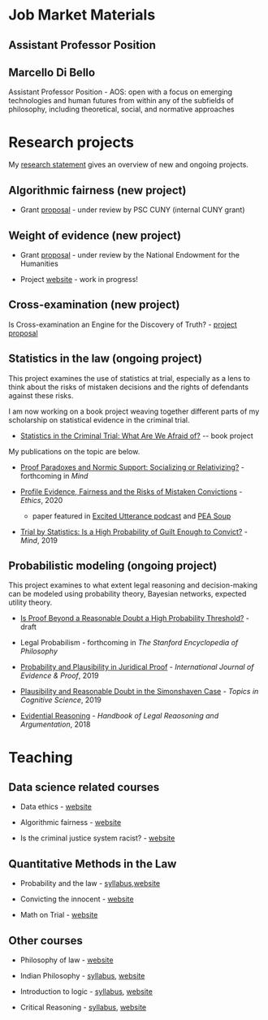 # Job Market Materials 

## Assistant Professor Position

## Marcello Di Bello

Assistant Professor Position - AOS: open with a focus on emerging technologies and human futures from within any of the subfields of philosophy, including theoretical, social, and normative approaches 

# Research projects

My [research statement](research/research-statement.pdf) gives an overview of new and ongoing projects. 

## Algorithmic fairness (new project)

* Grant [proposal](research/algorithmic-fairness.pdf) - under review by PSC CUNY (internal CUNY grant)


## Weight of evidence (new project)

* Grant [proposal](research/weight-of-evidence.pdf) - under review by the National Endowment for the Humanities

* Project [website](https://www.weightofevidenceproject.org/) - work in progress!

## Cross-examination (new project)
 
Is Cross-examination an Engine for the Discovery of Truth? - [project proposal](research/cross.pdf)  

## Statistics in the law (ongoing project)

This project examines the use of statistics at trial, especially as a lens to think 
about the risks of mistaken decisions and the rights of defendants against these risks.

I am now working on a book project weaving 
together different parts of my scholarship on statistical 
evidence in the criminal trial.

* [Statistics in the Criminal Trial: What Are We Afraid of?](research/book-proposal.pdf) -- book project

My publications on the topic are below.

* [Proof Paradoxes and Normic Support: Socializing or Relativizing?](https://doi.org/10.1093/mind/fzz021) - forthcoming in *Mind*

* [Profile Evidence, Fairness and the Risks of Mistaken Convictions](https://www.journals.uchicago.edu/doi/abs/10.1086/705764?mobileUi=0) - *Ethics*, 2020 
    + paper featured in [Excited Utterance podcast](https://www.excitedutterancepodcast.com/listen/2020/3/2/86-marcello-di-bello) and 
[PEA Soup](http://peasoup.us/2020/01/ethics-discussion-at-pea-soup-marcello-di-bello-and-collin-oneills-profile-evidence-fairness-and-the-risk-of-mistaken-convictions-with-a-critical-precis-by-davi/)

* [Trial by Statistics: Is a High Probability of Guilt Enough to Convict?](https://doi.org/10.1093/mind/fzy026) - *Mind*, 2019

## Probabilistic modeling (ongoing project)

This project examines to what extent legal reasoning and decision-making can be 
modeled using probability theory, Bayesian networks, expected utility theory.

* [Is Proof Beyond a Reasonable Doubt a High Probability Threshold?](research/bard.pdf) - draft

* Legal Probabilism - forthcoming in *The Stanford Encyclopedia of Philosophy*

* [Probability and Plausibility in Juridical Proof](https://doi.org/10.1177/1365712718815355) - *International Journal of Evidence & Proof*, 2019
 
* [Plausibility and Reasonable Doubt in the Simonshaven Case](https://doi.org/10.1111/tops.12451) - *Topics in Cognitive Science*, 2019

* [Evidential Reasoning](https://www.ai.rug.nl/~verheij/publications/pdf/diBelloVerheij2018EvidentialReasoning.pdf) - *Handbook of Legal Reaosoning and Argumentation*, 2018 


# Teaching

## Data science related courses

* Data ethics - [website](https://www.marcellodibello.com/dataethics/)

* Algorithmic fairness - [website](https://www.marcellodibello.com/algorithmicfairness/)

* Is the criminal justice system racist? - [website](https://justicesystemracist.wordpress.com/)

## Quantitative Methods in the Law

* Probability and the law - [syllabus](https://www.marcellodibello.com/phil90L/resources/ProbLaw2014.pdf),[website](https://www.marcellodibello.com/phil90L/)

* Convicting the innocent - [website](https://www.marcellodibello.com/innocent/)

* Math on Trial - [website](https://www.marcellodibello.com/mathtrial/)

## Other courses

* Philosophy of law - [website](https://www.phi234.marcellodibello.com/)

* Indian Philosophy - [syllabus](https://www.marcellodibello.com/phi238/resources/IntroAsianPhil2019.pdf), [website](https://www.marcellodibello.com/phi238/)

* Introduction to logic -  [syllabus](https://www.marcellodibello.com/phil50/resources/Syllabus-Phil50-2014.pdf), [website](https://www.marcellodibello.com/phil50/)

* Critical Reasoning - [syllabus](https://www.marcellodibello.com/phi169/resources/PHI169-Fall2018-syllabus.pdf), [website](https://www.marcellodibello.com/phi169/)






